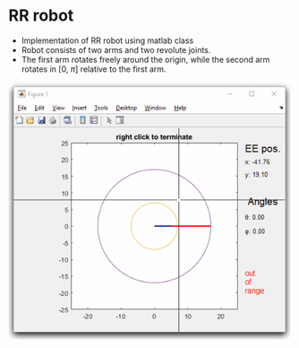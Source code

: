 # RR robot

* Implementation of RR robot using matlab class
* Robot consists of two arms and two revolute joints.
* The first arm rotates freely around the origin, while the second arm rotates in [0, $\pi$] relative to the first arm.

![](https://github.com/keizikang/lazymatlab/blob/b102e59a172f2eac602194707170571d3ef273c9/RR_robot/ik_test.gif)

